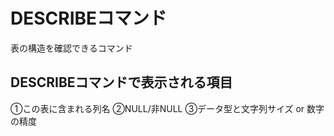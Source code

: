 # DESCRIBEコマンド
表の構造を確認できるコマンド
## DESCRIBEコマンドで表示される項目
①この表に含まれる列名
②NULL/非NULL
③データ型と文字列サイズ or 数字の精度

